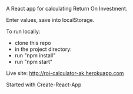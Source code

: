A React app for calculating Return On Investment.

Enter values, save into localStorage.

To run locally:
- clone this repo
- in the project directory:
- run "npm install"
- run "npm start"

Live site: <http://roi-calculator-ak.herokuapp.com>

Started with Create-React-App
